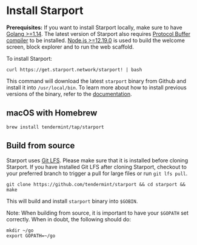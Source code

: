 # Install Starport 

**Prerequisites:** If you want to install Starport locally, make sure to have [Golang >=1.14](https://golang.org/). The latest version of Starport also requires [Protocol Buffer compiler](https://grpc.io/docs/protoc-installation/) to be installed. [Node.js >=12.19.0](https://nodejs.org/) is used to build the welcome screen, block explorer and to run the web scaffold.

To install Starport:

```
curl https://get.starport.network/starport! | bash
```

This command will download the latest `starport` binary from Github and install it into `/usr/local/bin`. To learn more about how to install previous versions of the binary, refer to the [documentation](https://github.com/allinbits/starport-installer).

## macOS with Homebrew

```
brew install tendermint/tap/starport
```

## Build from source
Starport uses [Git LFS](https://git-lfs.github.com/). Please make sure that it is installed before cloning Starport.
If you have installed Git LFS after cloning Starport, checkout to your preferred branch to trigger a pull for large files or run `git lfs pull`.

```
git clone https://github.com/tendermint/starport && cd starport && make
```

This will build and install `starport` binary into `$GOBIN`.

Note: When building from source, it is important to have your `$GOPATH` set correctly.  When in doubt, the following should do:

```
mkdir ~/go
export GOPATH=~/go
```
